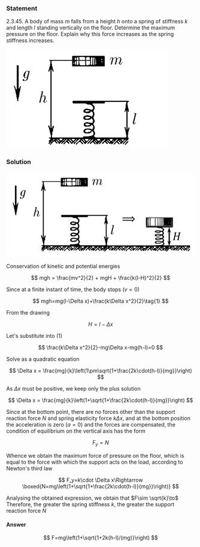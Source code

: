 ###  Statement

$2.3.45.$ A body of mass $m$ falls from a height $h$ onto a spring of stiffness $k$ and length $l$ standing vertically on the floor. Determine the maximum pressure on the floor. Explain why this force increases as the spring stiffness increases.

![ For problem $2.3.45$ |431x266, 29%](../../img/2.3.45/2.3.45.png)

### Solution

![ Compression of the spring under the force of the weight's gravity |952x428, 54%](../../img/2.3.45/2.3.45_1.png)

Conservation of kinetic and potential energies

$$
mgh = \frac{mv^2}{2} + mgH + \frac{k(l-H)^2}{2}
$$

Since at a finite instant of time, the body stops $(v=0)$

$$
mgh=mg(l-\Delta x)+\frac{k\Delta x^2}{2}\tag{1}
$$

From the drawing

$$
H=l-\Delta x
$$

Let's substitute into $(1)$

$$
\frac{k\Delta x^2}{2}-mg\Delta x-mg(h-l)=0
$$

Solve as a quadratic equation

$$
\Delta x = \frac{mg}{k}\left(1\pm\sqrt{1+\frac{2k\cdot(h-l)}{mg}}\right)
$$

As $\Delta x$ must be positive, we keep only the plus solution

$$
\Delta x = \frac{mg}{k}\left(1+\sqrt{1+\frac{2k\cdot(h-l)}{mg}}\right)
$$

Since at the bottom point, there are no forces other than the support reaction force $N$ and spring elasticity force $k\Delta x$, and at the bottom position the acceleration is zero ($a=0$) and the forces are compensated, the condition of equilibrium on the vertical axis has the form

$$
F_y=N
$$

Whence we obtain the maximum force of pressure on the floor, which is equal to the force with which the support acts on the load, according to Newton's third law

$$
F_y=k\cdot \Delta x\Rightarrow \boxed{N=mg\left(1+\sqrt{1+\frac{2k\cdot(h-l)}{mg}}\right)}
$$

Analysing the obtained expression, we obtain that $F\sim \sqrt{k}\to$ Therefore, the greater the spring stiffness $k$, the greater the support reaction force $N$

#### Answer

$$
F=mg\left(1+\sqrt{1+2k(h-l)/(mg)}\right)
$$